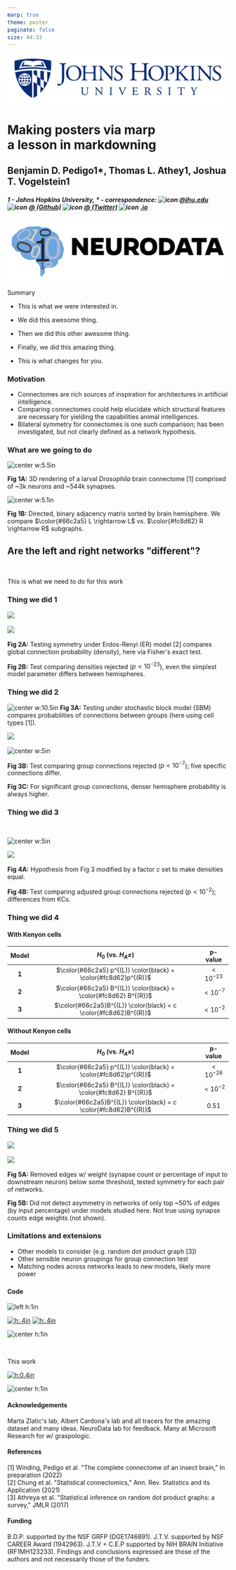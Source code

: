 ```yaml
---
marp: true
theme: poster
paginate: false
size: 44:33
---
```


<!-- Start header -->
<div class="header">

<!-- Image in the upper left -->
<div>

![headerlogo](../images/hopkins-logo.png)

</div>

<!-- Title and author information -->
<div>

# Making posters via marp <br> a lesson in markdowning

## Benjamin D. Pedigo<span class=super>1*</span>, Thomas L. Athey<span class=super>1</span>, Joshua T. Vogelstein<span class=super>1</span>

##### 1 - Johns Hopkins University, $\ast$ - correspondence: ![icon](../../images/email.png) [_<insert-email>@jhu.edu_](mailto:<insert-email>@jhu.edu) ![icon](../../images/github.png) [_@<insert-handle> (Github)_](https://github.com/<insert-handle>) ![icon](../../images/twitter.png) [_@<insert-handle> (Twitter)_](https://twitter.com/<insert-handle>) ![icon](../../images/web.png) [_<insert-website>.io_](https://<insert-website>) 

</div>

<!-- Image on the upper right -->
<div>

![headerlogo](../images/nd_logo.png)

</div>

<!-- End header -->
</div>

<!-- Summary box title -->
<span class='h3-noline'> Summary </span>

<!-- Summary box using 5 columns-->
<div class='box'>
<div class="columns5">

<!-- Box col1 -->
<div>

- This is what we were interested in.

</div>

<!-- Box col2 -->
<div>

- We did this awesome thing.

</div>

<!-- Box col3 -->
<div>

- Then we did this other awesome thing.

</div>

<!-- Box col4 -->
<div>

- Finally, we did this amazing thing.

</div>

<!-- Box col5 -->
<div>

- This is what changes for you. 

</div>

<!-- End columns and box -->
</div>
</div>

<!-- Start main 3 column split for poster -->
<div class="columns3">

<!-- Start main column 1 -->
<div>

### Motivation

- Connectomes are rich sources of inspiration for architectures in artificial intelligence.
- Comparing connectomes could help elucidate which structural features are necessary for yielding the capabilities animal intelligences.
- Bilateral symmetry for connectomes is one such comparison; has been investigated, but not clearly defined as a network hypothesis.

### What are we going to do

<div class=columns2>
<div>

![center w:5.5in](./../../images/Figure1-brain-render.png)

**Fig 1A:** 3D rendering of a larval *Drosophila* brain connectome [1] comprised of ~3k neurons and ~544k synapses.

</div>
<div>

![center w:5.1in](./../../../results/figs/show_data/adjacencies.png)

**Fig 1B:** Directed, binary adjacency matrix sorted by brain hemisphere. We compare $\color{#66c2a5} L \rightarrow L$ vs. $\color{#fc8d62} R \rightarrow R$ subgraphs.

</div>
</div>

<!-- Big question for this work -->
## Are the <span style="color:var(--left)"> left </span> and <span style="color:var(--right)"> right </span> networks "different"?
<br>

This is what we need to do for this work

### Thing we did 1

<div class=columns2>
<div>

![](../../../results/figs/er_unmatched_test/er_methods.svg)

</div>
<div>

![](../../../results/figs/er_unmatched_test/er_density.svg)

</div>
</div>

<div class=columns2>
<div>


**Fig 2A:** Testing symmetry under Erdos-Renyi (ER) model [2] compares global connection probability  (density), here via Fisher's exact test.

</div>
<div>

**Fig 2B:** Test comparing densities rejected ($p{<}10^{-23}$), even the simplest model parameter differs between hemispheres.

</div>
</div>

<!-- End main column 1 -->
</div>
<!-- Start main column 2 -->
<div>

### Thing we did 2

![center w:10.5in](./../../../results/figs/sbm_unmatched_test/sbm_methods_explain.svg)
**Fig 3A:** Testing under stochastic block model (SBM) compares probabilities of connections between groups (here using cell types [1]).

<div class=columns2>
<div>

![](../../../results/figs/sbm_unmatched_test/sbm_uncorrected_pvalues.svg)

</div>
<div>

![center w:5in](../../../results/figs/sbm_unmatched_test/significant_p_comparison.svg)

</div>
</div>

<div class=columns2>
<div>


**Fig 3B:** Test comparing group connections rejected ($p{<}10^{-7}$); five specific connections differ.

</div>
<div>

**Fig 3C:** For significant group connections, denser hemisphere probability is always higher.

</div>
</div>

### Thing we did 3

<div class=columns2>
<div>

<br>

![center w:5in](./../../../results/figs/adjusted_sbm_unmatched_test/adjusted_methods_explain.svg)

</div>
<div>

![](./../../../results/figs/adjusted_sbm_unmatched_test/sbm_pvalues.svg)

</div>
</div>

<div class=columns2>
<div>

**Fig 4A:** Hypothesis from Fig 3 modified by a factor $c$ set to make densities equal.

</div>
<div>

**Fig 4B:** Test comparing adjusted group connections rejected $(p{<}10^{-2})$; differences from KCs.

</div>
</div>

<!-- End main column 2 -->
</div>
<!-- Start main column 3 -->
<div>

### Thing we did 4

<div class="columns2">
<div>

<!-- Example of a table, here within a column split -->

#### With Kenyon cells
| Model |                       $H_0$ (vs. $H_A \neq$)                       |    p-value    |
| :---: | :----------------------------------------------------------------: | :-----------: |
| **1** |  $\color{#66c2a5} p^{(L)} \color{black} = \color{#fc8d62}p^{(R)}$  | ${<}10^{-23}$ |
| **2** | $\color{#66c2a5} B^{(L)} \color{black} = \color{#fc8d62} B^{(R)}$  | ${<}10^{-7}$  |
| **3** | $\color{#66c2a5}B^{(L)} \color{black}  = c \color{#fc8d62}B^{(R)}$ | ${<}10^{-2}$  |


</div>
<div>

#### Without Kenyon cells
| Model |                       $H_0$ (vs. $H_A \neq$)                       |    p-value    |
| :---: | :----------------------------------------------------------------: | :-----------: |
| **1** |  $\color{#66c2a5} p^{(L)} \color{black} = \color{#fc8d62}p^{(R)}$  | ${<}10^{-26}$ |
| **2** | $\color{#66c2a5} B^{(L)} \color{black} = \color{#fc8d62} B^{(R)}$  | ${<}10^{-2}$  |
| **3** | $\color{#66c2a5}B^{(L)} \color{black}  = c \color{#fc8d62}B^{(R)}$ |    $0.51$     |

</div>
</div>


### Thing we did 5

<!-- ![](../../../results/figs/thresholding_tests/edge_weight_dist_input_proportion.png) -->

<div class="columns2">
<div>

![](./results/thresholding_tests/../../../../../results/figs/thresholding_tests/thresholding_methods.svg)

</div>
<div>

![](../../../results/figs/thresholding_tests/input_threshold_pvalues_legend.svg)

</div>
</div>

<div class="columns2">
<div>

**Fig 5A:** Removed edges w/ weight (synapse count or percentage of input to downstream neuron) below some threshold, tested symmetry for each pair of networks. 

</div>
<div>

**Fig 5B:** Did not detect asymmetry in networks of only top ~$50\%$ of edges (by input percentage) under models studied here. Not true using synapse counts edge weights (not shown).

</div>
</div>

### Limitations and extensions
- Other models to consider (e.g. random dot product graph [3])
- Other sensible neuron groupings for group connection test
- Matching nodes across networks leads to new models, likely more power

<!-- Code/Refs/Thanks/Funding - small section -->
###

<div class="columns2">
<div>

#### Code

<div class="columns3-np">
<div>

<!-- Logo for a package -->
![left h:1in](./../../images/graspologic_svg.svg)

</div>
<div>

<!-- Badges for a package -->
[![h:.4in](https://pepy.tech/badge/graspologic)](https://pepy.tech/project/graspologic) 
[![h:.4in](https://img.shields.io/github/stars/microsoft/graspologic?style=social)](https://github.com/microsoft/graspologic)

</div>
<div>

<!-- QR code to a package -->
![center h:1in](./../../images/graspologic-qr.svg)

</div>
</div>

<br>

<div class="columns3-np">
<div>

This work 

</div>
<div>

<!-- JupyterBook/Docs for a project -->
[![h:0.4in](https://jupyterbook.org/badge.svg)](http://docs.neurodata.io/bilateral-connectome/)

</div>
<div>

<!-- QR code to link to repo for a project -->
![center h:1in](./../../images/bilateral-qr.svg)

</div>
</div>

#### Acknowledgements
<footer>
Marta Zlatic's lab, Albert Cardona's lab and all tracers for the amazing dataset and many ideas. NeuroData lab for feedback. Many at Microsoft Research for w/ graspologic.
</footer>

</div>
<div>

#### References
<!-- Need these breaks <br> between refs otherwise formatting breaks for some reason -->
<footer>
[1] Winding, Pedigo et al. "The complete connectome of an insect brain," In preparation (2022) 
<br> 
[2] Chung et al. "Statistical connectomics," Ann. Rev. Statistics and its Application (2021) <br>
[3] Athreya et al. "Statistical inference on random dot product graphs: a survey," JMLR (2017)
</footer>

#### Funding

<footer>
B.D.P. supported by the NSF GRFP (DGE1746891). J.T.V. supported by NSF CAREER Award (1942963). J.T.V + C.E.P supported by NIH BRAIN Initiative (RF1MH123233). Findings and conclusions expressed are  those of the authors and not necessarily those of the funders.
</footer>

</div>
</div>

<!-- End main column 3 -->
</div>
<!-- End main columns -->
</div>

